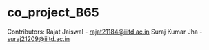 # co_project_B65
Contributors: 
Rajat Jaiswal - rajat21184@iiitd.ac.in
Suraj Kumar Jha - suraj21209@iiitd.ac.in
